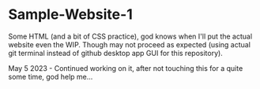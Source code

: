 # Sample-Website-1

Some HTML (and a bit of CSS practice), god knows when I'll put the actual website even the WIP.
Though may not proceed as expected (using actual git terminal instead of github desktop app GUI for this repository).

May 5 2023 - Continued working on it, after not touching this for a quite some time, god help me...